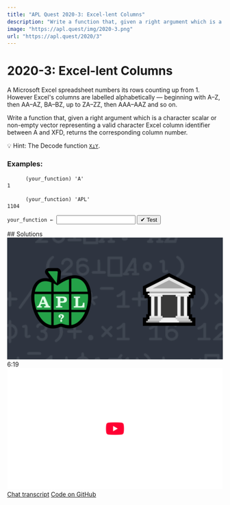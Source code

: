 ```yaml
---
title: "APL Quest 2020-3: Excel-lent Columns"
description: "Write a function that, given a right argument which is a character scalar or non-empty vector representing a valid character Excel column identifier between A and XFD, returns the corresponding column number."
image: "https://apl.quest/img/2020-3.png"
url: "https://apl.quest/2020/3"
---
```


# <span class=s>2020-</span>3: Excel-lent Columns
A Microsoft Excel spreadsheet numbers its rows counting up from 1. However Excel's columns are labelled alphabetically — beginning with A–Z, then AA–AZ, BA–BZ, up to ZA–ZZ, then AAA–AAZ and so on.

Write a function that, given a right argument which is a character scalar or non-empty vector representing a valid character Excel column identifier between A and XFD, returns the corresponding column number.

💡 Hint: The Decode function [`X⊥Y`](https://help.dyalog.com/latest/#Language/Primitive%20Functions/Decode.htm).

### Examples:

```APL
      (your_function) 'A'
1

      (your_function) 'APL'
1104
```
<div class="pdiv">
  <code onclick="p_Input.focus()">your_function ← </code><input id="p_Input" autocomplete="off" spellcheck="false" oninput="this.parentElement.querySelector`button`.disabled=false;localStorage.setItem(window.location.pathname,this.value)" onkeypress="subm(event)">
  <button onclick="alert$.next`Testing…`;submitSolution`p`" class="md-button md-button--primary">&#x2714; Test</button>
</div>
<p id="p_Output"></p>
## Solutions
<div onclick="play(this)" title="Video on YouTube" class="yt">
<img class="md-header--shadow" alt="Video Thumbnail" src="../../img/2020-3.png">
<time>6:19</time>
<img alt="YouTube" src="../../img/yt-big.png">
</div>
<a href="https://chat.stackexchange.com/transcript/52405?m=63835448#63835448" target="_blank" class="md-button md-button--primary">Chat transcript</a>
<a href="https://github.com/abrudz/apl_quest/tree/main/2020/3.apl" target="_blank" class="md-button md-button--primary right">Code on GitHub</a>

<script>
    testCases={"a":[",'A'",",'B'",",'C'",",'D'",",'E'",",'F'",",'G'",",'H'",",'I'",",'J'",",'K'",",'L'",",'M'",",'N'",",'O'",",'P'",",'Q'",",'R'",",'S'",",'T'",",'U'",",'V'",",'W'",",'X'",",'Y'",",'Z'","'AA'","'ZZ'","'AAA'","'XFD'","⎕A[?2⍴26]","(¯3↓⎕A)[?23],⎕A[?2⍴26]"],"b":["'A'"],"f":"{26⊥⎕A⍳⍵}","p":"⊢"}
    p_Input.value=localStorage.getItem(window.location.pathname)
    play=e=>e.outerHTML=`<iframe class="md-header--shadow" src="https://www.youtube.com/embed/yg96DlrXUc4?list=PLYKQVqyrAEj9wDIUyLDGtDAFTKY38BUMN&autoplay=1" title="<span class=s>2020-</span>3: Excel-lent Columns (APL Quest 2020-3)" frameborder="0" allow="accelerometer; autoplay; clipboard-write; encrypted-media; gyroscope; picture-in-picture; web-share" referrerpolicy="strict-origin-when-cross-origin" allowfullscreen></iframe>`
</script>
